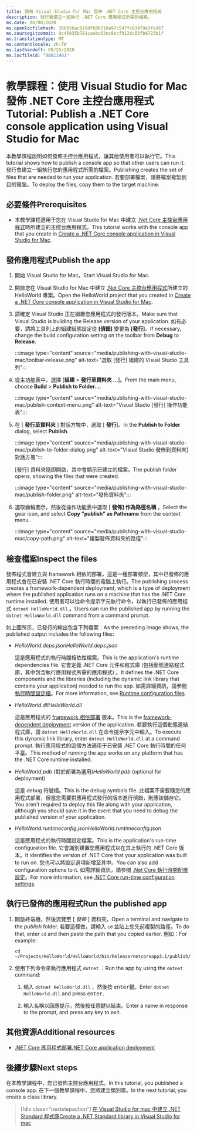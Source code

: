 ```yaml
---
title: 使用 Visual Studio for Mac 發佈 .NET Core 主控台應用程式
description: 發行會建立一組執行 .NET Core 應用程式所需的檔案。
ms.date: 06/08/2020
ms.openlocfilehash: 38b656ac919dfb8b710a97c5d7fc63479e3fa367
ms.sourcegitcommit: 9c45035b781caebc63ec8ecf912dc83fb6723b1f
ms.translationtype: MT
ms.contentlocale: zh-TW
ms.lasthandoff: 08/25/2020
ms.locfileid: "88811401"
---
```

# <a name="tutorial-publish-a-net-core-console-application-using-visual-studio-for-mac"></a><span data-ttu-id="d9c50-103">教學課程：使用 Visual Studio for Mac 發佈 .NET Core 主控台應用程式</span><span class="sxs-lookup"><span data-stu-id="d9c50-103">Tutorial: Publish a .NET Core console application using Visual Studio for Mac</span></span>

<span data-ttu-id="d9c50-104">本教學課程說明如何發佈主控台應用程式，讓其他使用者可以執行它。</span><span class="sxs-lookup"><span data-stu-id="d9c50-104">This tutorial shows how to publish a console app so that other users can run it.</span></span> <span data-ttu-id="d9c50-105">發行會建立一組執行您的應用程式所需的檔案。</span><span class="sxs-lookup"><span data-stu-id="d9c50-105">Publishing creates the set of files that are needed to run your application.</span></span> <span data-ttu-id="d9c50-106">若要部署檔案，請將檔案複製到目的電腦。</span><span class="sxs-lookup"><span data-stu-id="d9c50-106">To deploy the files, copy them to the target machine.</span></span>

## <a name="prerequisites"></a><span data-ttu-id="d9c50-107">必要條件</span><span class="sxs-lookup"><span data-stu-id="d9c50-107">Prerequisites</span></span>

- <span data-ttu-id="d9c50-108">本教學課程適用于您在 Visual Studio for Mac 中建立 [.Net Core 主控台應用程式](with-visual-studio-mac.md)時所建立的主控台應用程式。</span><span class="sxs-lookup"><span data-stu-id="d9c50-108">This tutorial works with the console app that you create in [Create a .NET Core console application in Visual Studio for Mac](with-visual-studio-mac.md).</span></span>

## <a name="publish-the-app"></a><span data-ttu-id="d9c50-109">發佈應用程式</span><span class="sxs-lookup"><span data-stu-id="d9c50-109">Publish the app</span></span>

1. <span data-ttu-id="d9c50-110">開始 Visual Studio for Mac。</span><span class="sxs-lookup"><span data-stu-id="d9c50-110">Start Visual Studio for Mac.</span></span>

1. <span data-ttu-id="d9c50-111">開啟您在 Visual Studio for Mac 中建立 [.Net Core 主控台應用程式](with-visual-studio-mac.md)所建立的 HelloWorld 專案。</span><span class="sxs-lookup"><span data-stu-id="d9c50-111">Open the HelloWorld project that you created in [Create a .NET Core console application in Visual Studio for Mac](with-visual-studio-mac.md).</span></span>

1. <span data-ttu-id="d9c50-112">請確定 Visual Studio 正在組置您應用程式的發行版本。</span><span class="sxs-lookup"><span data-stu-id="d9c50-112">Make sure that Visual Studio is building the Release version of your application.</span></span> <span data-ttu-id="d9c50-113">如有必要，請將工具列上的組建組態設定從 **[偵錯]** 變更為 **[發行]**。</span><span class="sxs-lookup"><span data-stu-id="d9c50-113">If necessary, change the build configuration setting on the toolbar from **Debug** to **Release**.</span></span>

   :::image type="content" source="media/publishing-with-visual-studio-mac/toolbar-release.png" alt-text="選取 [發行] 組建的 Visual Studio 工具列":::

1. <span data-ttu-id="d9c50-115">從主功能表中，選擇 [**組建**  >  **發行至資料夾 ...**]。</span><span class="sxs-lookup"><span data-stu-id="d9c50-115">From the main menu, choose **Build** > **Publish to Folder...**.</span></span>

   :::image type="content" source="media/publishing-with-visual-studio-mac/publish-context-menu.png" alt-text="Visual Studio [發行] 操作功能表":::

1. <span data-ttu-id="d9c50-117">在 [ **發行至資料夾** ] 對話方塊中，選取 [ **發行**]。</span><span class="sxs-lookup"><span data-stu-id="d9c50-117">In the **Publish to Folder** dialog, select **Publish**.</span></span>

   :::image type="content" source="media/publishing-with-visual-studio-mac/publish-to-folder-dialog.png" alt-text="Visual Studio 發佈到資料夾] 對話方塊":::

   <span data-ttu-id="d9c50-119">[發行] 資料夾隨即開啟，其中會顯示已建立的檔案。</span><span class="sxs-lookup"><span data-stu-id="d9c50-119">The publish folder opens, showing the files that were created.</span></span>

   :::image type="content" source="media/publishing-with-visual-studio-mac/publish-folder.png" alt-text="發佈資料夾":::

1. <span data-ttu-id="d9c50-121">選取齒輪圖示，然後從操作功能表中選取 [ **發佈] 作為路徑名稱** 。</span><span class="sxs-lookup"><span data-stu-id="d9c50-121">Select the gear icon, and select **Copy "publish" as Pathname** from the context menu.</span></span>

   :::image type="content" source="media/publishing-with-visual-studio-mac/copy-path.png" alt-text="複製發佈資料夾的路徑":::

## <a name="inspect-the-files"></a><span data-ttu-id="d9c50-123">檢查檔案</span><span class="sxs-lookup"><span data-stu-id="d9c50-123">Inspect the files</span></span>

<span data-ttu-id="d9c50-124">發佈程式會建立與 framework 相依的部署，這是一種部署類型，其中已發佈的應用程式會在已安裝 .NET Core 執行時間的電腦上執行。</span><span class="sxs-lookup"><span data-stu-id="d9c50-124">The publishing process creates a framework-dependent deployment, which is a type of deployment where the published application runs on a machine that has the .NET Core runtime installed.</span></span> <span data-ttu-id="d9c50-125">使用者可以從命令提示字元執行命令，以執行已發佈的應用程式 `dotnet HelloWorld.dll` 。</span><span class="sxs-lookup"><span data-stu-id="d9c50-125">Users can run the published app by running the `dotnet HelloWorld.dll` command from a command prompt.</span></span>

<span data-ttu-id="d9c50-126">如上圖所示，已發行的輸出包含下列檔案：</span><span class="sxs-lookup"><span data-stu-id="d9c50-126">As the preceding image shows, the published output includes the following files:</span></span>

* <span data-ttu-id="d9c50-127">*HelloWorld.deps.json*</span><span class="sxs-lookup"><span data-stu-id="d9c50-127">*HelloWorld.deps.json*</span></span>

  <span data-ttu-id="d9c50-128">這是應用程式的執行時間相依性檔案。</span><span class="sxs-lookup"><span data-stu-id="d9c50-128">This is the application's runtime dependencies file.</span></span> <span data-ttu-id="d9c50-129">它會定義 .NET Core 元件和程式庫 (包括動態連結程式庫，其中包含執行應用程式所需的應用程式) 。</span><span class="sxs-lookup"><span data-stu-id="d9c50-129">It defines the .NET Core components and the libraries (including the dynamic link library that contains your application) needed to run the app.</span></span> <span data-ttu-id="d9c50-130">如需詳細資訊，請參閱 [執行時間設定檔](https://github.com/dotnet/cli/blob/85ca206d84633d658d7363894c4ea9d59e515c1a/Documentation/specs/runtime-configuration-file.md)。</span><span class="sxs-lookup"><span data-stu-id="d9c50-130">For more information, see [Runtime configuration files](https://github.com/dotnet/cli/blob/85ca206d84633d658d7363894c4ea9d59e515c1a/Documentation/specs/runtime-configuration-file.md).</span></span>

* <span data-ttu-id="d9c50-131">*HelloWorld.dll*</span><span class="sxs-lookup"><span data-stu-id="d9c50-131">*HelloWorld.dll*</span></span>

   <span data-ttu-id="d9c50-132">這是應用程式的 [framework 相依部署](../deploying/deploy-with-cli.md#framework-dependent-deployment) 版本。</span><span class="sxs-lookup"><span data-stu-id="d9c50-132">This is the [framework-dependent deployment](../deploying/deploy-with-cli.md#framework-dependent-deployment) version of the application.</span></span> <span data-ttu-id="d9c50-133">若要執行這個動態連結程式庫，請 `dotnet HelloWorld.dll` 在命令提示字元中輸入。</span><span class="sxs-lookup"><span data-stu-id="d9c50-133">To execute this dynamic link library, enter `dotnet HelloWorld.dll` at a command prompt.</span></span> <span data-ttu-id="d9c50-134">執行應用程式的這個方法適用于已安裝 .NET Core 執行時間的任何平臺。</span><span class="sxs-lookup"><span data-stu-id="d9c50-134">This method of running the app works on any platform that has the .NET Core runtime installed.</span></span>

* <span data-ttu-id="d9c50-135">*HelloWorld.pdb* (對於部署為選用)</span><span class="sxs-lookup"><span data-stu-id="d9c50-135">*HelloWorld.pdb* (optional for deployment)</span></span>

   <span data-ttu-id="d9c50-136">這是 debug 符號檔。</span><span class="sxs-lookup"><span data-stu-id="d9c50-136">This is the debug symbols file.</span></span> <span data-ttu-id="d9c50-137">此檔案不需要隨您的應用程式部署，但當您需要對應用程式發行的版本進行偵錯，則應該儲存它。</span><span class="sxs-lookup"><span data-stu-id="d9c50-137">You aren't required to deploy this file along with your application, although you should save it in the event that you need to debug the published version of your application.</span></span>

* <span data-ttu-id="d9c50-138">*HelloWorld.runtimeconfig.json*</span><span class="sxs-lookup"><span data-stu-id="d9c50-138">*HelloWorld.runtimeconfig.json*</span></span>

   <span data-ttu-id="d9c50-139">這是應用程式的執行時間設定檔案。</span><span class="sxs-lookup"><span data-stu-id="d9c50-139">This is the application's run-time configuration file.</span></span> <span data-ttu-id="d9c50-140">它會識別建置您應用程式以在其上執行的 .NET Core 版本。</span><span class="sxs-lookup"><span data-stu-id="d9c50-140">It identifies the version of .NET Core that your application was built to run on.</span></span> <span data-ttu-id="d9c50-141">您也可以將設定選項新增至其中。</span><span class="sxs-lookup"><span data-stu-id="d9c50-141">You can also add configuration options to it.</span></span> <span data-ttu-id="d9c50-142">如需詳細資訊，請參閱 [.Net Core 執行時間配置設定](../run-time-config/index.md#runtimeconfigjson)。</span><span class="sxs-lookup"><span data-stu-id="d9c50-142">For more information, see [.NET Core run-time configuration settings](../run-time-config/index.md#runtimeconfigjson).</span></span>

## <a name="run-the-published-app"></a><span data-ttu-id="d9c50-143">執行已發佈的應用程式</span><span class="sxs-lookup"><span data-stu-id="d9c50-143">Run the published app</span></span>

1. <span data-ttu-id="d9c50-144">開啟終端機，然後流覽至 [ *發佈* ] 資料夾。</span><span class="sxs-lookup"><span data-stu-id="d9c50-144">Open a terminal and navigate to the *publish* folder.</span></span> <span data-ttu-id="d9c50-145">若要這樣做，請輸入 `cd` 並貼上您先前複製的路徑。</span><span class="sxs-lookup"><span data-stu-id="d9c50-145">To do that, enter `cd` and then paste the path that you copied earlier.</span></span> <span data-ttu-id="d9c50-146">例如：</span><span class="sxs-lookup"><span data-stu-id="d9c50-146">For example:</span></span>

   ```console
   cd ~/Projects/HelloWorld/HelloWorld/bin/Release/netcoreapp3.1/publish/
   ```

1. <span data-ttu-id="d9c50-147">使用下列命令來執行應用程式 `dotnet` ：</span><span class="sxs-lookup"><span data-stu-id="d9c50-147">Run the app by using the `dotnet` command:</span></span>

   1. <span data-ttu-id="d9c50-148">輸入 `dotnet HelloWorld.dll` ，然後按 <kbd>enter</kbd>鍵。</span><span class="sxs-lookup"><span data-stu-id="d9c50-148">Enter `dotnet HelloWorld.dll` and press <kbd>enter</kbd>.</span></span>

   1. <span data-ttu-id="d9c50-149">輸入名稱以回應提示，然後按任意鍵以結束。</span><span class="sxs-lookup"><span data-stu-id="d9c50-149">Enter a name in response to the prompt, and press any key to exit.</span></span>

## <a name="additional-resources"></a><span data-ttu-id="d9c50-150">其他資源</span><span class="sxs-lookup"><span data-stu-id="d9c50-150">Additional resources</span></span>

- [<span data-ttu-id="d9c50-151">.NET Core 應用程式部署</span><span class="sxs-lookup"><span data-stu-id="d9c50-151">.NET Core application deployment</span></span>](../deploying/index.md)

## <a name="next-steps"></a><span data-ttu-id="d9c50-152">後續步驟</span><span class="sxs-lookup"><span data-stu-id="d9c50-152">Next steps</span></span>

<span data-ttu-id="d9c50-153">在本教學課程中，您已發佈主控台應用程式。</span><span class="sxs-lookup"><span data-stu-id="d9c50-153">In this tutorial, you published a console app.</span></span> <span data-ttu-id="d9c50-154">在下一個教學課程中，您將建立類別庫。</span><span class="sxs-lookup"><span data-stu-id="d9c50-154">In the next tutorial, you create a class library.</span></span>

> [!div class="nextstepaction"]
> [<span data-ttu-id="d9c50-155">在 Visual Studio for mac 中建立 .NET Standard 程式庫</span><span class="sxs-lookup"><span data-stu-id="d9c50-155">Create a .NET Standard library in Visual Studio for mac</span></span>](library-with-visual-studio-mac.md)
